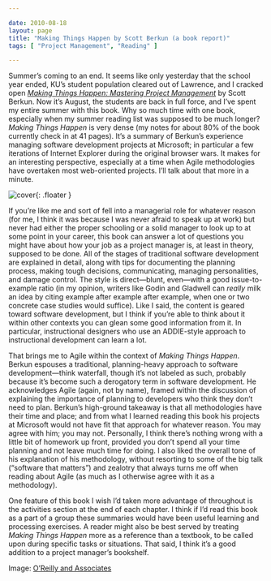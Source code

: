 ```yaml
---

date: 2010-08-18
layout: page
title: "Making Things Happen by Scott Berkun (a book report)"
tags: [ "Project Management", "Reading" ]

---
```


Summer’s coming to an end. It seems like only yesterday that the school
year ended, KU’s student population cleared out of Lawrence, and I
cracked open *[Making Things Happen: Mastering Project
Management](http://oreilly.com/catalog/9780596517717/)* by Scott Berkun. Now it’s August, the students are back in full force, and I’ve spent
my entire summer with this book. Why so much time with one book,
especially when my summer reading list was supposed to be much
longer?*Making Things Happen* is very dense (my notes for about 80% of
the book currently check in at 41 pages). It’s a summary of Berkun’s
experience managing software development projects at Microsoft; in
particular a few iterations of Internet Explorer during the original
browser wars. It makes for an interesting perspective, especially at a
time when Agile methodologies have overtaken most web-oriented projects.
I’ll talk about that more in a minute.

![cover](/images/content/making-things-happen.jpg){: .floater }

If you’re like me and sort of fell into a managerial role for whatever
reason (for me, I think it was because I was never afraid to speak up at
work) but never had either the proper schooling or a solid manager to
look up to at some point in your career, this book can answer a lot of
questions you might have about how your job as a project manager is, at
least in theory, supposed to be done. All of the stages of traditional
software development are explained in detail, along with tips for
documenting the planning process, making tough decisions, communicating,
managing personalities, and damage control. The style is
direct&mdash;blunt, even&mdash;with a good issue-to-example ratio (in my
opinion, writers like Godin and Gladwell can *really* milk an idea by
citing example after example after example, when one or two concrete
case studies would suffice). Like I said, the content is geared toward
software development, but I think if you’re able to think about it
within other contexts you can glean some good information from it. In
particular, instructional designers who use an ADDIE-style approach to
instructional development can learn a lot.

That brings me to Agile within the context of *Making Things Happen*.
Berkun espouses a traditional, planning-heavy approach to software
development&mdash;think waterfall, though it’s not labeled as such,
probably because it’s become such a derogatory term in software
development. He acknowledges Agile (again, not by name), framed within
the discussion of explaining the importance of planning to developers
who think they don’t need to plan. Berkun’s high-ground takeaway is that
all methodologies have their time and place; and from what I learned
reading this book his projects at Microsoft would not have fit that
approach for whatever reason. You may agree with him; you may not.
Personally, I think there’s nothing wrong with a little bit of homework
up front, provided you don’t spend all your time planning and not leave
much time for doing. I also liked the overall tone of his explanation of
his methodology, without resorting to some of the big talk (“software
that matters”) and zealotry that always turns me off when reading about
Agile (as much as I otherwise agree with it as a methodology).

One feature of this book I wish I’d taken more advantage of throughout
is the activities section at the end of each chapter. I think if I’d
read this book as a part of a group these summaries would have been
useful learning and processing exercises. A reader might also be best
served by treating *Making Things Happen* more as a reference than a
textbook, to be called upon during specific tasks or situations. That
said, I think it’s a good addition to a project manager’s bookshelf.

<div class="credit">
Image: <a href="http://oreilly.com/catalog/9780596517717/">O’Reilly and
Associates</a>

</div>

